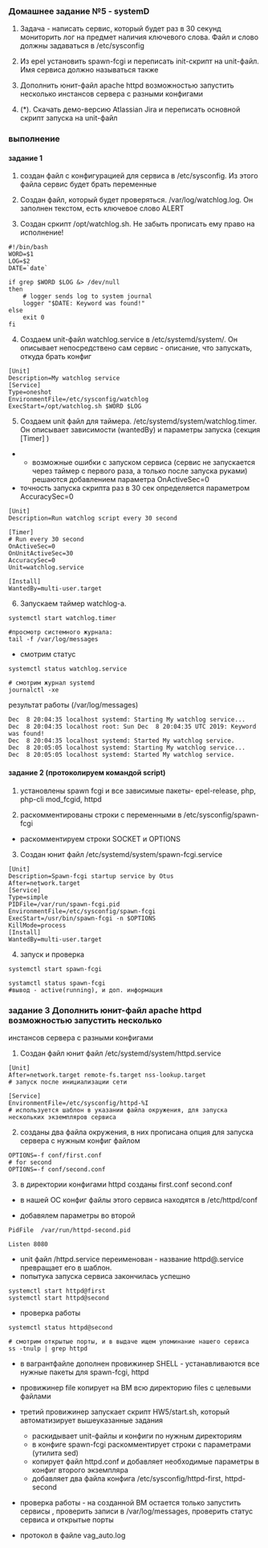 ### Домашнее задание №5 - systemD
1. Задача - написать сервис, который будет раз в 30 секунд мониторить лог на
предмет наличия ключевого слова. Файл и слово должны задаваться в
/etc/sysconfig

2. Из epel установить spawn-fcgi и переписать init-скрипт на unit-файл.
Имя сервиса должно называться также

3. Дополнить юнит-файл apache httpd возможностью запустить
несколько инстансов сервера с разными конфигами
4.  (*). Скачать демо-версию Atlassian Jira и переписать основной скрипт
запуска на unit-файл

### выполнение
#### задание 1
1. создан файл с конфигурацией для сервиса в /etc/sysconfig. Из этого файла сервис будет брать переменные

2. Создан файл, который будет проверяться. /var/log/watchlog.log. Он заполнен текстом, есть ключевое слово ALERT

3. Создан сркипт /opt/watchlog.sh. Не забыть прописать ему право на исполнение!
````
#!/bin/bash
WORD=$1
LOG=$2
DATE=`date`

if grep $WORD $LOG &> /dev/null
then
    # logger sends log to system journal
    logger "$DATE: Keyword was found!"
else
    exit 0
fi
````

4. Создаем unit-файл watchlog.service в /etc/systemd/system/. Он описывает непосредствено сам сервис - описание, что запускать, откуда брать конфиг
````
[Unit]
Description=My watchlog service
[Service]
Type=oneshot
EnvironmentFile=/etc/sysconfig/watchlog
ExecStart=/opt/watchlog.sh $WORD $LOG
````

5. Создаем unit файл для таймера. /etc/systemd/system/watchlog.timer. 
Он описывает зависимости (wantedBy) и параметры запуска (секция [Timer] )
* * возможные ошибки с запуском сервиса (сервис не запускается через таймер с первого раза, а только после запуска руками)
решаются добавлением параметра OnActiveSec=0
* точность запуска скрипта раз в 30 сек определяется параметром AccuracySec=0
````
[Unit]
Description=Run watchlog script every 30 second

[Timer]
# Run every 30 second
OnActiveSec=0
OnUnitActiveSec=30
AccuracySec=0
Unit=watchlog.service

[Install]
WantedBy=multi-user.target
````

6. Запускаем таймер watchlog-а. 
````
systemctl start watchlog.timer

#просмотр системного журнала:
tail -f /var/log/messages
````

* смотрим статус
````
systemctl status watchlog.service

# смотрим журнал systemd
journalctl -xe
````
результат работы (/var/log/messages)
````
Dec  8 20:04:35 localhost systemd: Starting My watchlog service...
Dec  8 20:04:35 localhost root: Sun Dec  8 20:04:35 UTC 2019: Keyword was found!
Dec  8 20:04:35 localhost systemd: Started My watchlog service.
Dec  8 20:05:05 localhost systemd: Starting My watchlog service...
Dec  8 20:05:05 localhost systemd: Started My watchlog service.
````




#### задание 2  (протоколируем командой script)
1. установлены spawn fcgi и все зависимые пакеты- epel-release, php, php-cli mod_fcgid, httpd

2. раскомментированы строки с переменными в /etc/sysconfig/spawn-fcgi
  * раскомментируем строки SOCKET и OPTIONS

3. Создан юнит файл /etc/systemd/system/spawn-fcgi.service
````
[Unit]
Description=Spawn-fcgi startup service by Otus
After=network.target
[Service]
Type=simple
PIDFile=/var/run/spawn-fcgi.pid
EnvironmentFile=/etc/sysconfig/spawn-fcgi
ExecStart=/usr/bin/spawn-fcgi -n $OPTIONS
KillMode=process
[Install]
WantedBy=multi-user.target
````

4. запуск и проверка
````
systemctl start spawn-fcgi

systamctl status spawn-fcgi
#вывод - active(running), и доп. информация
````


### задание 3 Дополнить юнит-файл apache httpd возможностью запустить несколько
инстансов сервера с разными конфигами

1. Создан файл юнит файл /etc/systemd/system/httpd.service
````
[Unit]
After=network.target remote-fs.target nss-lookup.target
# запуск после инициализации сети

[Service]
EnvironmentFile=/etc/sysconfig/httpd-%I 
# используется шаблон в указании файла окружения, для запуска нескольких экземпляров сервиса

````

2. созданы два файла окружения, в них прописана опция для запуска сервера с нужным конфиг файлом
````
OPTIONS=-f conf/first.conf
# for second
OPTIONS=-f conf/second.conf
````

3. в директории  конфигами httpd созданы first.conf second.conf
* в нашей ОС конфиг файлы этого сервиса находятся в /etc/httpd/conf

* добавялем параметры во второй
````
PidFile  /var/run/httpd-second.pid

Listen 8080
````
* unit файл /httpd.service  переименован - название httpd@.service превращает его в шаблон. 
* попытука запуска сервиса закончилась успешно
````
systemctl start httpd@first
systemctl start httpd@second
````

* проверка работы
````
systemctl status httpd@second

# смотрим открытые порты, и в выдаче ищем упоминание нашего сервиса
ss -tnulp | grep httpd
````

* в вагрантфайле дополнен провижинер SHELL - устанавливаются все нужные пакеты для spawn-fcgi, httpd

* провижинер file копирует на ВМ всю директорию files с целевыми файлами

* третий провижинер запускает скрипт HW5/start.sh, который автоматизирует вышеуказанные задания
   * раскидывает unit-файлы и конфиги по нужным директориям
   * в конфиге spawn-fcgi раскомментирует строки с параметрами (утилита sed)
   * копирует файл httpd.conf и добавляет необходимые параметры в конфиг второго экземпляра
   * добавляет два файла конфига /etc/sysconfig/httpd-first, httpd-second

* проверка работы - на созданной ВМ остается только запустить сервисы , проверить записи в /var/log/messages, проверить статус сервиса и открытые порты

* протокол в файле vag_auto.log